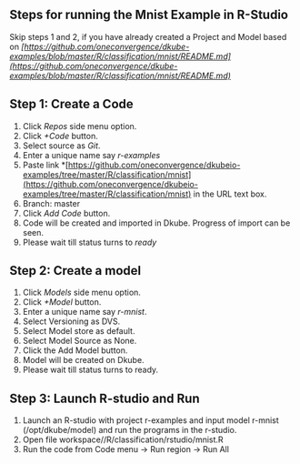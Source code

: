 ## **Steps for running the Mnist Example in R-Studio**

Skip steps 1 and 2, if you have already created a Project and Model based on *[https://github.com/oneconvergence/dkube-examples/blob/master/R/classification/mnist/README.md](https://github.com/oneconvergence/dkube-examples/blob/master/R/classification/mnist/README.md)*

## Step 1: Create a Code
1. Click *Repos* side menu option.
2. Click *+Code* button.
3. Select source as *Git*.
4. Enter a unique name say *r-examples*
5. Paste link *[https://github.com/oneconvergence/dkubeio-examples/tree/master/R/classification/mnist](https://github.com/oneconvergence/dkubeio-examples/tree/master/R/classification/mnist) in the URL text box.
6. Branch: master
7. Click *Add Code* button.
8. Code will be created and imported in Dkube. Progress of import can be seen.
9. Please wait till status turns to *ready*

## Step 2: Create a model
 1. Click *Models* side menu option.
 2. Click *+Model* button.
 3. Enter a unique name say *r-mnist*.
 4. Select Versioning as DVS. 
 5. Select Model store as default.
 6. Select Model Source as None.
 7. Click the Add Model button.
 8. Model will be created on Dkube.
 9. Please wait till status turns to ready.

## Step 3: Launch R-studio and Run
 1. Launch an R-studio with project r-examples and input model r-mnist (/opt/dkube/model) and run the programs in the r-studio. 
 2. Open file workspace/<project-name>/R/classification/rstudio/mnist.R
 3. Run the code from Code menu -> Run region -> Run All

